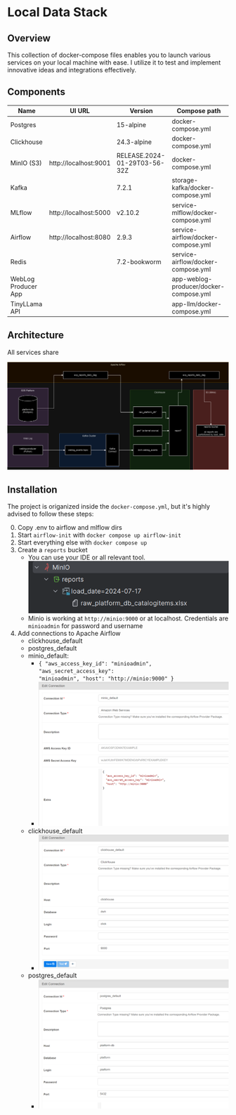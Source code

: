 # Local Data Stack

## Overview

This collection of docker-compose files enables you to launch various services on your
local machine with ease.
I utilize it to test and implement innovative ideas and integrations effectively.

## Components

| Name                | UI URL                | Version                      | Compose path                           |
|---------------------|-----------------------|------------------------------|----------------------------------------|
| Postgres            |                       | 15-alpine                    | docker-compose.yml                     |
| Clickhouse          |                       | 24.3-alpine                  | docker-compose.yml                     |
| MinIO (S3)          | http://localhost:9001 | RELEASE.2024-01-29T03-56-32Z | docker-compose.yml                     |
| Kafka               |                       | 7.2.1                        | storage-kafka/docker-compose.yml       |
| MLflow              | http://localhost:5000 | v2.10.2                      | service-mlflow/docker-compose.yml      |
| Airflow             | http://localhost:8080 | 2.9.3                        | service-airflow/docker-compose.yml     |
| Redis               |                       | 7.2-bookworm                 | service-airflow/docker-compose.yml     |
| WebLog Producer App |                       |                              | app-weblog-producer/docker-compose.yml |
| TinyLLama API       |                       |                              | app-llm/docker-compose.yml             |

## Architecture

All services share

![Architecrtural](/docs/architecture.png)

## Installation

The project is origanized inside the `docker-compose.yml`, but it's highly advised to follow these steps:

0. Copy .env to airflow and mlflow dirs
1. Start `airflow-init` with `docker compose up airflow-init`
2. Start everything else with `docker compose up`
3. Create a `reports` bucket
    * You can use your IDE or all relevant tool. ![bucket](/docs/create_bucket.png)
    * Minio is working at `http://minio:9000` or at localhost. Credentials are `minioadmin` for password and username
4. Add connections to Apache Airflow
    * clickhouse_default
    * postgres_default
    * minio_default:
        * <code>{
          "aws_access_key_id": "minioadmin",
          "aws_secret_access_key": "minioadmin",
          "host": "http://minio:9000"
          }</code>
        * ![minio](/docs/minio_default.png)
    * clickhouse_default
        * ![ch](/docs/clickhouse_default.png)
    * postgres_default
        * ![ch](/docs/postgres_default.png)